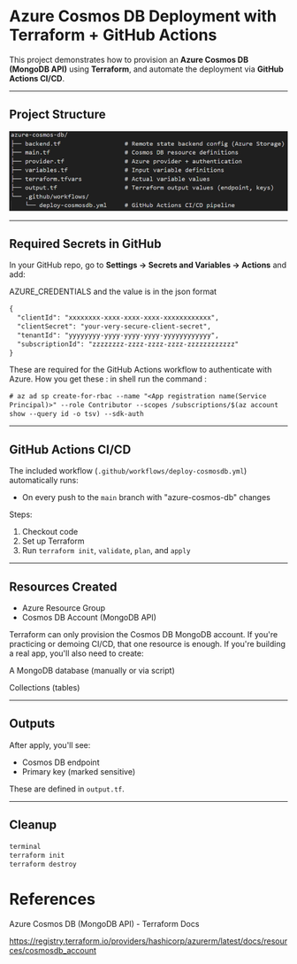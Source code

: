 #  Azure Cosmos DB Deployment with Terraform + GitHub Actions

This project demonstrates how to provision an **Azure Cosmos DB (MongoDB API)** using **Terraform**, and automate the deployment via **GitHub Actions CI/CD**.

---

##  Project Structure

![Structure](azure-cosmos-db/images/CosmosDB-Structure.png)


---

##  Required Secrets in GitHub

In your GitHub repo, go to **Settings → Secrets and Variables → Actions** and add:

AZURE_CREDENTIALS  and the value is in the json format
```
{
  "clientId": "xxxxxxxx-xxxx-xxxx-xxxx-xxxxxxxxxxxx",
  "clientSecret": "your-very-secure-client-secret",
  "tenantId": "yyyyyyyy-yyyy-yyyy-yyyy-yyyyyyyyyyyy",
  "subscriptionId": "zzzzzzzz-zzzz-zzzz-zzzz-zzzzzzzzzzzz"
}
```

These are required for the GitHub Actions workflow to authenticate with Azure.
How you get these : in shell run the command :

```
# az ad sp create-for-rbac --name "<App registration name(Service Principal)>" --role Contributor --scopes /subscriptions/$(az account show --query id -o tsv) --sdk-auth

```

---

##  GitHub Actions CI/CD

The included workflow (`.github/workflows/deploy-cosmosdb.yml`) automatically runs:

- On every push to the `main` branch with "azure-cosmos-db" changes

Steps:
1. Checkout code
2. Set up Terraform
3. Run `terraform init`, `validate`, `plan`, and `apply`

---

##  Resources Created
- Azure Resource Group
- Cosmos DB Account (MongoDB API)

Terraform can only provision the Cosmos DB MongoDB account.
If you're practicing or demoing CI/CD, that one resource is enough.
If you're building a real app, you'll also need to create:

A MongoDB database (manually or via script)

Collections (tables)

---

##  Outputs
After apply, you'll see:
- Cosmos DB endpoint
- Primary key (marked sensitive)

These are defined in `output.tf`.

---

##  Cleanup

```
terminal
terraform init
terraform destroy 

```
# References
Azure Cosmos DB (MongoDB API) - Terraform Docs

https://registry.terraform.io/providers/hashicorp/azurerm/latest/docs/resources/cosmosdb_account
